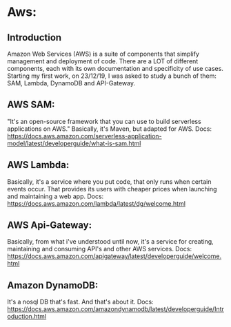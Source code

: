# Aws:
## Introduction
Amazon Web Services (AWS) is a suite of components that simplify management and deployment of code.
There are a LOT of different components, each with its own documentation and specificity of use cases.
Starting my first work, on 23/12/19, I was asked to study a bunch of them: SAM, Lambda, DynamoDB and API-Gateway.

## AWS SAM:
"It's an open-source framework that you can use to build serverless applications on AWS."
Basically, it's Maven, but adapted for AWS.
Docs:
https://docs.aws.amazon.com/serverless-application-model/latest/developerguide/what-is-sam.html

## AWS Lambda:
Basically, it's a service where you put code, that only runs when certain events occur. That provides its users with cheaper prices when launching and maintaining a web app.
Docs:
https://docs.aws.amazon.com/lambda/latest/dg/welcome.html

## AWS Api-Gateway:
Basically, from what i've understood until now, it's a service for creating, maintaining and consuming
API's and other AWS services.
Docs:
https://docs.aws.amazon.com/apigateway/latest/developerguide/welcome.html

## Amazon DynamoDB:
It's a nosql DB that's fast. And that's about it.
Docs:
https://docs.aws.amazon.com/amazondynamodb/latest/developerguide/Introduction.html